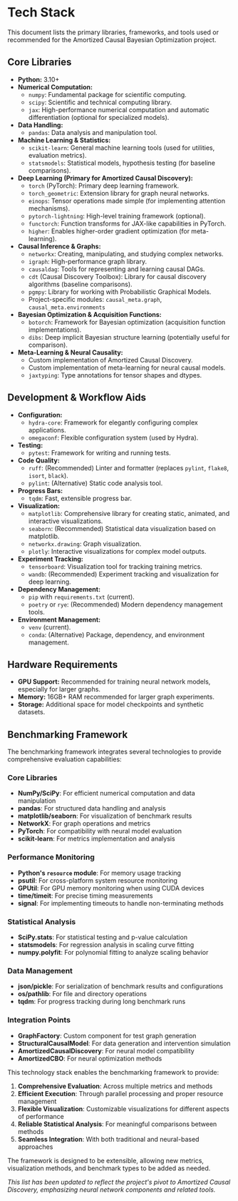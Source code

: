 # Tech Stack

This document lists the primary libraries, frameworks, and tools used or recommended for the Amortized Causal Bayesian Optimization project.

## Core Libraries

-   **Python:** 3.10+
-   **Numerical Computation:**
    -   `numpy`: Fundamental package for scientific computing.
    -   `scipy`: Scientific and technical computing library.
    -   `jax`: High-performance numerical computation and automatic differentiation (optional for specialized models).
-   **Data Handling:**
    -   `pandas`: Data analysis and manipulation tool.
-   **Machine Learning & Statistics:**
    -   `scikit-learn`: General machine learning tools (used for utilities, evaluation metrics).
    -   `statsmodels`: Statistical models, hypothesis testing (for baseline comparisons).
-   **Deep Learning (Primary for Amortized Causal Discovery):**
    -   `torch` (PyTorch): Primary deep learning framework.
    -   `torch_geometric`: Extension library for graph neural networks.
    -   `einops`: Tensor operations made simple (for implementing attention mechanisms).
    -   `pytorch-lightning`: High-level training framework (optional).
    -   `functorch`: Function transforms for JAX-like capabilities in PyTorch.
    -   `higher`: Enables higher-order gradient optimization (for meta-learning).
-   **Causal Inference & Graphs:**
    -   `networkx`: Creating, manipulating, and studying complex networks.
    -   `igraph`: High-performance graph library.
    -   `causaldag`: Tools for representing and learning causal DAGs.
    -   `cdt` (Causal Discovery Toolbox): Library for causal discovery algorithms (baseline comparisons).
    -   `pgmpy`: Library for working with Probabilistic Graphical Models.
    -   Project-specific modules: `causal_meta.graph`, `causal_meta.environments`
-   **Bayesian Optimization & Acquisition Functions:**
    -   `botorch`: Framework for Bayesian optimization (acquisition function implementations).
    -   `dibs`: Deep implicit Bayesian structure learning (potentially useful for comparison).
-   **Meta-Learning & Neural Causality:**
    -   Custom implementation of Amortized Causal Discovery.
    -   Custom implementation of meta-learning for neural causal models.
    -   `jaxtyping`: Type annotations for tensor shapes and dtypes.

## Development & Workflow Aids

-   **Configuration:**
    -   `hydra-core`: Framework for elegantly configuring complex applications.
    -   `omegaconf`: Flexible configuration system (used by Hydra).
-   **Testing:**
    -   `pytest`: Framework for writing and running tests.
-   **Code Quality:**
    -   `ruff`: (Recommended) Linter and formatter (replaces `pylint`, `flake8`, `isort`, `black`).
    -   `pylint`: (Alternative) Static code analysis tool.
-   **Progress Bars:**
    -   `tqdm`: Fast, extensible progress bar.
-   **Visualization:**
    -   `matplotlib`: Comprehensive library for creating static, animated, and interactive visualizations.
    -   `seaborn`: (Recommended) Statistical data visualization based on matplotlib.
    -   `networkx.drawing`: Graph visualization.
    -   `plotly`: Interactive visualizations for complex model outputs.
-   **Experiment Tracking:**
    -   `tensorboard`: Visualization tool for tracking training metrics.
    -   `wandb`: (Recommended) Experiment tracking and visualization for deep learning.
-   **Dependency Management:**
    -   `pip` with `requirements.txt` (current).
    -   `poetry` or `rye`: (Recommended) Modern dependency management tools.
-   **Environment Management:**
    -   `venv` (current).
    -   `conda`: (Alternative) Package, dependency, and environment management.

## Hardware Requirements

-   **GPU Support:** Recommended for training neural network models, especially for larger graphs.
-   **Memory:** 16GB+ RAM recommended for larger graph experiments.
-   **Storage:** Additional space for model checkpoints and synthetic datasets.

## Benchmarking Framework

The benchmarking framework integrates several technologies to provide comprehensive evaluation capabilities:

### Core Libraries

- **NumPy/SciPy**: For efficient numerical computation and data manipulation
- **pandas**: For structured data handling and analysis
- **matplotlib/seaborn**: For visualization of benchmark results
- **NetworkX**: For graph operations and metrics
- **PyTorch**: For compatibility with neural model evaluation
- **scikit-learn**: For metrics implementation and analysis

### Performance Monitoring

- **Python's `resource` module**: For memory usage tracking
- **psutil**: For cross-platform system resource monitoring
- **GPUtil**: For GPU memory monitoring when using CUDA devices
- **time/timeit**: For precise timing measurements
- **signal**: For implementing timeouts to handle non-terminating methods

### Statistical Analysis

- **SciPy.stats**: For statistical testing and p-value calculation
- **statsmodels**: For regression analysis in scaling curve fitting
- **numpy.polyfit**: For polynomial fitting to analyze scaling behavior

### Data Management

- **json/pickle**: For serialization of benchmark results and configurations
- **os/pathlib**: For file and directory operations
- **tqdm**: For progress tracking during long benchmark runs

### Integration Points

- **GraphFactory**: Custom component for test graph generation
- **StructuralCausalModel**: For data generation and intervention simulation
- **AmortizedCausalDiscovery**: For neural model compatibility
- **AmortizedCBO**: For neural optimization methods

This technology stack enables the benchmarking framework to provide:

1. **Comprehensive Evaluation**: Across multiple metrics and methods
2. **Efficient Execution**: Through parallel processing and proper resource management
3. **Flexible Visualization**: Customizable visualizations for different aspects of performance
4. **Reliable Statistical Analysis**: For meaningful comparisons between methods
5. **Seamless Integration**: With both traditional and neural-based approaches

The framework is designed to be extensible, allowing new metrics, visualization methods, and benchmark types to be added as needed.

*This list has been updated to reflect the project's pivot to Amortized Causal Discovery, emphasizing neural network components and related tools.* 